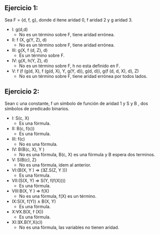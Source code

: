 ## Ejercicio 1:
Sea F = {d, f, g}, donde d itene aridad 0, f aridad 2 y g aridad 3.
- I: g(d,d)
    - No es un término sobre F, tiene aridad errónea.
- II: f (X, g(Y, Z), d)
    - No es un término sobre F, tiene aridad errónea.
- III: g(X, f (d, Z), d)
    - Es un término sobre F.
- IV: g(X, h(Y, Z), d)
    - No es un término sobre F, h no esta definido en F.
- V: f (f (g(d, X), f (g(d, X), Y, g(Y, d)), g(d, d)), g(f (d, d, X), d), Z)
    - No es un término sobre F, tiene aridad errónea por todos lados.

## Ejercicio 2:
Sean c una constante, f un símbolo de función de aridad 1 y S y B , dos símbolos de predicado binarios.
- I: S(c, X)
    - Es una fórmula.
- II: B(c, f(c))
    - Es una fórmula.
- III: f(c)
    - No es una fórmula.
- IV: B(B(c, X), Y )
    - No es una fórmula, B(c, X) es una fórmula y B espera dos terminos.
- V: S(B(c), Z)
    - No es una fórmula, idem al anterior.
- VI:(B(X, Y ) ⇒ (∃Z.S(Z, Y )))
    - Es una fórmula.
- VII:(S(X, Y) ⇒ S(Y, f(f(X))))
    - Es una fórmula.
- VIII:B(X, Y ) ⇒ f(X)
    - No es una fórmula, f(X) es un término.
- IX:S(X, f(Y)) ∧ B(X, Y)
    - Es una fórmula.
- X:∀X.B(X, f (X))
    - Es una fórmula.
- XI:∃X.B(Y,X(c))
    - No es una fórmula, las variables no tienen aridad.
